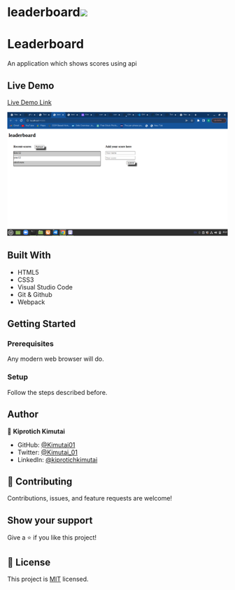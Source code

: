 # leaderboard![](https://img.shields.io/badge/Microverse-blueviolet)

# Leaderboard

An application which shows scores using api

## Live Demo

[Live Demo Link]()

![screenshot](./leader.png)

## Built With

- HTML5
- CSS3
- Visual Studio Code
- Git & Github
- Webpack

## Getting Started

### Prerequisites

Any modern web browser will do.

### Setup

Follow the steps described before.

## Author

👤 **Kiprotich Kimutai**

- GitHub: [@Kimutai01](https://github.com/Kimutai01)
- Twitter: [@Kimutai_01](https://twitter.com/Kimutai_01?s=09)
- LinkedIn: [@kiprotichkimutai](https://www.linkedin.com/m/in/kimutai-kiprotich-1b5045216)

## 🤝 Contributing

Contributions, issues, and feature requests are welcome!

## Show your support

Give a ⭐️ if you like this project!

## 📝 License

This project is [MIT](./MIT.md) licensed.

